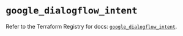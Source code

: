 # `google_dialogflow_intent`

Refer to the Terraform Registry for docs: [`google_dialogflow_intent`](https://registry.terraform.io/providers/hashicorp/google/6.45.0/docs/resources/dialogflow_intent).
